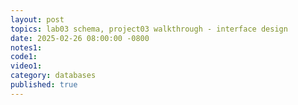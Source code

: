 ```yaml
---
layout: post
topics: lab03 schema, project03 walkthrough - interface design
date: 2025-02-26 08:00:00 -0800
notes1: 
code1: 
video1: 
category: databases
published: true
---
```

